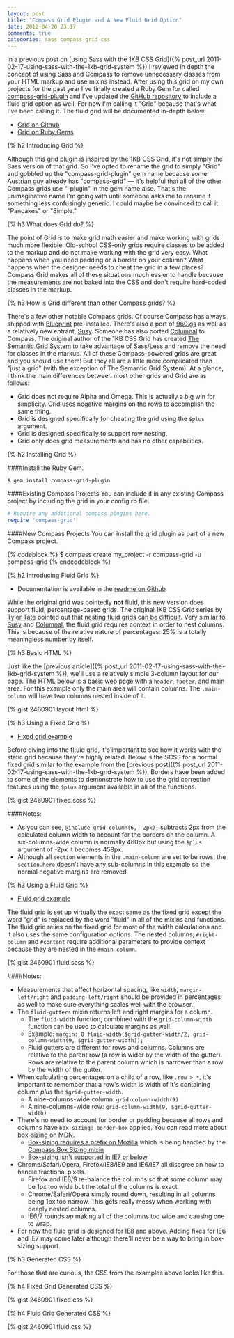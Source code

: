```yaml
---
layout: post
title: "Compass Grid Plugin and A New Fluid Grid Option"
date: 2012-04-20 23:17
comments: true
categories: sass compass grid css
---
```

In a previous post on [using Sass with the 1KB CSS Grid]({% post_url 2011-02-17-using-sass-with-the-1kb-grid-system %}) I reviewed in depth the concept of using Sass and Compass to remove unnecessary classes from your HTML markup and use mixins instead. After using this grid on my own projects for the past year I've finally created a Ruby Gem for called [compass-grid-plugin](http://rubygems.org/gems/compass-grid-plugin) and I've updated the [GitHub repository](https://github.com/heygrady/1KB-SCSS-Grid) to include a fluid grid option as well. For now I'm calling it "Grid" because that's what I've been calling it. The fluid grid will be documented in-depth below.

- [Grid on Github](https://github.com/heygrady/1KB-SCSS-Grid)
- [Grid on Ruby Gems](http://rubygems.org/gems/compass-grid-plugin)

<!--more-->

{% h2 Introducing Grid %}

Although this grid plugin is inspired by the 1KB CSS Grid, it's not simply the Sass version of that grid. So I've opted to rename the grid to simply "Grid" and gobbled up the "compass-grid-plugin" gem name because some [Austrian guy](http://wizzart.at/about.html) already has "[compass-grid](http://rubygems.org/gems/compass-grid)" &mdash; it's helpful that all of the other Compass grids use "-plugin" in the gem name also. That's the unimaginative name I'm going with until someone asks me to rename it something less confusingly generic. I could maybe be convinced to call it "Pancakes" or "Simple."

{% h3 What does Grid do? %}

The point of Grid is to make grid math easier and make working with grids much more flexible. Old-school CSS-only grids require classes to be added to the markup and do not make working with the grid very easy. What happens when you need padding or a border on your column? What happens when the designer needs to cheat the grid in a few places? Compass Grid makes all of these situations much easier to handle because the measurements are not baked into the CSS and don't require hard-coded classes in the markup.

{% h3 How is Grid different than other Compass grids? %}

There's a few other notable Compass grids. Of course Compass has always shipped with [Blueprint](http://compass-style.org/reference/blueprint/grid/) pre-installed. There's also a port of [960.gs](https://github.com/nextmat/compass-960-plugin) as well as a relatively new entrant, [Susy](https://github.com/ericam/compass-susy-plugin). Someone has also ported [Columnal](https://github.com/diogob/compass-columnal-plugin) to Compass. The original author of the 1KB CSS Grid has created [The Semantic Grid System](http://semantic.gs/) to take advantage of Sass/Less and remove the need for classes in the markup. All of these Compass-powered grids are great and you should use them! But they all are a little more complicated than "just a grid" (with the exception of The Semantic Grid System). At a glance, I think the main differences between most other grids and Grid are as follows:

- Grid does not require Alpha and Omega. This is actually a big win for simplicity. Grid uses negative margins on the rows to accomplish the same thing.
- Grid is designed specifically for cheating the grid using the `$plus` argument.
- Grid is designed specifically to support row nesting.
- Grid only does grid measurements and has no other capabilities.

{% h2 Installing Grid %}

####Install the Ruby Gem.
```
$ gem install compass-grid-plugin
```

####Existing Compass Projects
You can include it in any existing Compass project by including the grid in your config.rb file.

``` ruby config.rb
# Require any additional compass plugins here.
require 'compass-grid'

```

####New Compass Projects
You can install the grid plugin as part of a new Compass project.

{% codeblock %}
$ compass create my_project -r compass-grid -u compass-grid
{% endcodeblock %}

{% h2 Introducing Fluid Grid %}

- Documentation is available in the [readme on Github](https://github.com/heygrady/1KB-SCSS-Grid/blob/master/README.md)

While the original grid was pointedly **not** fluid, this new version does support fluid, percentage-based grids. The original 1KB CSS Grid series by [Tyler Tate](http://tylertate.com/) pointed out that [nesting fluid grids can be difficult](http://www.usabilitypost.com/2009/06/19/the-1kb-css-grid-part-3/). Very similar to [Susy](http://susy.oddbird.net/) and [Columnal](http://www.columnal.com/), the fluid grid requires context in order to nest columns. This is because of the relative nature of percentages: 25% is a totally meaningless number by itself.

{% h3 Basic HTML %}

Just like the [previous article]({% post_url 2011-02-17-using-sass-with-the-1kb-grid-system %}), we'll use a relatively simple 3-column layout for our page. The HTML below is a basic web page with a `header`, `footer`, and main area. For this example only the main area will contain columns. The `.main-column` will have two columns nested inside of it.

{% gist 2460901 layout.html %}

{% h3 Using a Fixed Grid %}

- [Fixed grid example](/assets/compass-grid-example/fixed.html)

Before diving into the fl;uid grid, it's important to see how it works with the static grid because they're highly related. Below is the SCSS for a normal fixed grid similar to the example from the [previous post]({% post_url 2011-02-17-using-sass-with-the-1kb-grid-system %}). Borders have been added to some of the elements to demonstrate how to use the grid correction features using the `$plus` argument available in all of the functions. 

{% gist 2460901 fixed.scss %}

####Notes:

- As you can see, `@include grid-column(6, -2px);` subtracts 2px from the calculated column width to account for the borders on the column. A six-columns-wide column is normally 460px but using the `$plus` argument of -2px it becomes 458px.
- Although all `section` elements in the `.main-column` are set to be rows, the `section.hero` doesn't have any sub-columns in this example so the normal negative margins are removed.

{% h3 Using a Fluid Grid %}

- [Fluid grid example](/assets/compass-grid-example/fluid.html)

The fluid grid is set up virtually the exact same as the fixed grid except the word "grid" is replaced by the word "fluid" in all of the mixins and functions. The fluid grid relies on the fixed grid for most of the width calculations and it also uses the same configuration options. The nested columns, `#right-column` and `#content` require additional parameters to provide context because they are nested in the `#main-column`.

{% gist 2460901 fluid.scss %}

####Notes:

- Measurements that affect horizontal spacing, like `width`, `margin-left/right` and `padding-left/right` should be provided in percentages as well to make sure everything scales well with the browser.
- The `fluid-gutters` mixin returns left and right margins for a column.
	- The `fluid-width` function, combined with the `grid-column-width` function can be used to calculate margins as well.
	- Example: `margin: 0 fluid-width($grid-gutter-width/2, grid-column-width(9, $grid-gutter-width));`
	- Fluid gutters are different for rows and columns. Columns are relative to the parent row (a row is wider by the width of the gutter). Rows are relative to the parent column which is narrower than a row by the width of the gutter.
- When calculating percentages on a child of a row, like `.row > *`, it's important to remember that a row's width is width of it's containing column *plus* the `$grid-gutter-width`.
	- A nine-columns-wide column: `grid-column-width(9)`
	- A nine-columns-wide row: `grid-column-width(9, $grid-gutter-width)`
- There's no need to account for border or padding because all rows and columns have `box-sizing: border-box` applied. You can read more about [box-sizing on MDN](https://developer.mozilla.org/En/CSS/Box-sizing).
	- [Box-sizing requires a prefix on Mozilla](https://bugzilla.mozilla.org/show_bug.cgi?id=243412) which is being handled by the [Compass Box Sizing mixin](http://compass-style.org/reference/compass/css3/box_sizing/)
	- [Box-sizing isn't supported in IE7 or below](http://caniuse.com/#feat=css3-boxsizing)
- Chrome/Safari/Opera, Firefox/IE8/IE9 and IE6/IE7 all disagree on how to handle fractional pixels.
	- Firefox and IE8/9 re-balance the columns so that some column may be 1px too wide but the total of the columns is exact.
	- Chrome/Safari/Opera simply round down, resulting in all columns being 1px too narrow. This gets really messy when working with deeply nested columns.
	- IE6/7 rounds *up* making all of the columns too wide and causing one to wrap.
- For now the fluid grid is designed for IE8 and above. Adding fixes for IE6 and IE7 may come later although there'll never be a way to bring in box-sizing support.

{% h3 Generated CSS %}

For those that are curious, the CSS from the examples above looks like this.

{% h4 Fixed Grid Generated CSS %}

{% gist 2460901 fixed.css %}

{% h4 Fluid Grid Generated CSS %}

{% gist 2460901 fluid.css %}